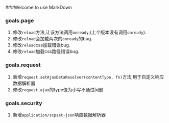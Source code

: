 ###Welcome to use MarkDown

### goals.page

1. 修改`reload`方法,让该方法调用`onready`,(上个版本没有调用`onready`).
2. 修改`reload`会加载两次的`onready`的bug.
3. 修改`reload`css加载错误bug.
4. 修改`reload`加载css路径错误bug.

### goals.request

1. 新增`request.setAjaxDataResolver(contentType, fn)`方法,用于自定义响应数据解析器
2. 修改`request.ajax`的type值为小写不通过问题

### goals.security

1. 新增`application/scpsat-json`响应数据解析器

